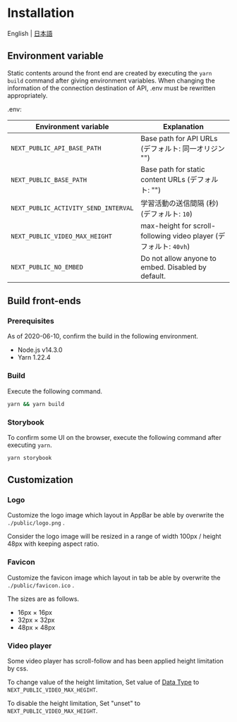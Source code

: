 # Installation

English | [日本語](INSTALL-ja.md)

## Environment variable

Static contents around the front end are created by executing the `yarn build` command after giving environment variables.
When changing the information of the connection destination of API, .env must be rewritten appropriately.

.env:

| Environment variable                 | Explanation                                                       |
| ------------------------------------ | ----------------------------------------------------------------- |
| `NEXT_PUBLIC_API_BASE_PATH`          | Base path for API URLs (デフォルト: 同一オリジン "")              |
| `NEXT_PUBLIC_BASE_PATH`              | Base path for static content URLs (デフォルト: "")                |
| `NEXT_PUBLIC_ACTIVITY_SEND_INTERVAL` | 学習活動の送信間隔 (秒) (デフォルト: `10`)                        |
| `NEXT_PUBLIC_VIDEO_MAX_HEIGHT`       | max-height for scroll-following video player (デフォルト: `40vh`) |
| `NEXT_PUBLIC_NO_EMBED`               | Do not allow anyone to embed. Disabled by default.                |

## Build front-ends

### Prerequisites

As of 2020-06-10, confirm the build in the following environment.

- Node.js v14.3.0
- Yarn 1.22.4

### Build

Execute the following command.

```sh
yarn && yarn build
```

### Storybook

To confirm some UI on the browser, execute the following command after executing `yarn`.

```sh
yarn storybook
```

## Customization

### Logo

Customize the logo image which layout in AppBar be able by overwrite the `./public/logo.png` .

Consider the logo image will be resized in a range of width 100px / height 48px with keeping aspect ratio.

### Favicon

Customize the favicon image which layout in tab be able by overwrite the `./public/favicon.ico` .

The sizes are as follows.

- 16px × 16px
- 32px × 32px
- 48px × 48px

### Video player

Some video player has scroll-follow and has been applied height limitation by css.

To change value of the height limitation, Set value of [<length> Data Type](https://developer.mozilla.org/en-US/docs/Web/CSS/Length) to `NEXT_PUBLIC_VIDEO_MAX_HEGIHT`.

To disable the height limitation, Set "unset" to `NEXT_PUBLIC_VIDEO_MAX_HEIGHT`.
